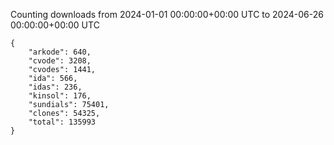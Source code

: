 
Counting downloads from 2024-01-01 00:00:00+00:00 UTC to 2024-06-26 00:00:00+00:00 UTC

```
{
    "arkode": 640,
    "cvode": 3208,
    "cvodes": 1441,
    "ida": 566,
    "idas": 236,
    "kinsol": 176,
    "sundials": 75401,
    "clones": 54325,
    "total": 135993
}
```
